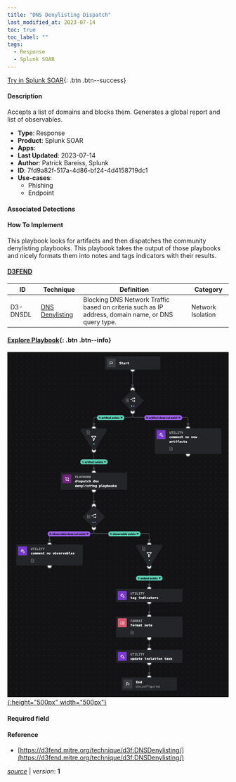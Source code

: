 ```yaml
---
title: "DNS Denylisting Dispatch"
last_modified_at: 2023-07-14
toc: true
toc_label: ""
tags:
  - Response
  - Splunk SOAR
---
```


[Try in Splunk SOAR](https://www.splunk.com/en_us/software/splunk-security-orchestration-and-automation.html){: .btn .btn--success}

#### Description

Accepts a list of domains and blocks them. Generates a global report and list of observables.

- **Type**: Response
- **Product**: Splunk SOAR
- **Apps**: 
- **Last Updated**: 2023-07-14
- **Author**: Patrick Bareiss, Splunk
- **ID**: 7fd9a82f-517a-4d86-bf24-4d4158719dc1
- **Use-cases**:
  - Phishing
  - Endpoint

#### Associated Detections


#### How To Implement
This playbook looks for artifacts and then dispatches the community denylisting playbooks. This playbook takes the output of those playbooks and nicely formats them into notes and tags indicators with their results.


#### [D3FEND](https://d3fend.mitre.org/)

| ID          | Technique   | Definition     | Category       |
| ----------- | ----------- | -------------- | -------------- |
| D3-DNSDL | [DNS Denylisting](https://d3fend.mitre.org/technique/d3f:DNSDenylisting) | Blocking DNS Network Traffic based on criteria such as IP address, domain name, or DNS query type. | Network Isolation |

#### [Explore Playbook](https://splunk.github.io/soar-playbook-viewer/?playbook=https://raw.githubusercontent.com/phantomcyber/playbooks/latest/DNS_Denylisting_Dispatch.json){: .btn .btn--info}

[![explore](https://raw.githubusercontent.com/splunk/security_content/develop/playbooks/DNS_Denylisting_Dispatch.png){:height="500px" width="500px"}](https://splunk.github.io/soar-playbook-viewer/?playbook=https://raw.githubusercontent.com/phantomcyber/playbooks/latest/DNS_Denylisting_Dispatch.json)

#### Required field


#### Reference

* [https://d3fend.mitre.org/technique/d3f:DNSDenylisting/](https://d3fend.mitre.org/technique/d3f:DNSDenylisting/)




[*source*](https://github.com/splunk/security_content/tree/develop/playbooks/DNS_Denylisting_Dispatch.yml) \| *version*: **1**